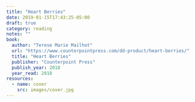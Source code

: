 ```yaml
---
title: "Heart Berries"
date: 2019-01-15T17:43:25-05:00
draft: true
category: reading
notes: ""
book:
  author: "Terese Marie Mailhot"
  url: "https://www.counterpointpress.com/dd-product/heart-berries/"
  title: "Heart Berries"
  publisher: "Counterpoint Press"
  publish_year: 2018
  year_read: 2018
resources:
  - name: cover
    src: images/cover.jpg
---
```


